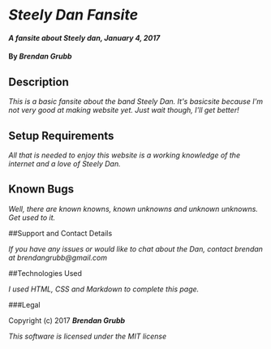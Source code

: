 # _Steely Dan Fansite_

#### _A fansite about Steely dan, January 4, 2017_

#### By _**Brendan Grubb**_

## Description

_This is a basic fansite about the band Steely Dan. It's basicsite because I'm not very good at making website yet. Just wait though, I'll get better!_

## Setup Requirements

_All that is needed to enjoy this website is a working knowledge of the internet and a love of Steely Dan._

## Known Bugs

_Well, there are known knowns, known unknowns and unknown unknowns. Get used to it._

##Support and Contact Details

_If you have any issues or would like to chat about the Dan, contact brendan at brendangrubb@gmail.com_

##Technologies Used

_I used HTML, CSS and Markdown to complete this page._

###Legal

Copyright (c) 2017 **_Brendan Grubb_**

*This software is licensed under the MIT license*
